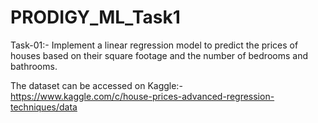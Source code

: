 # PRODIGY_ML_Task1

Task-01:- Implement a linear regression model to predict the prices of houses based on their square footage and the number of bedrooms and bathrooms.

The dataset can be accessed on Kaggle:- https://www.kaggle.com/c/house-prices-advanced-regression-techniques/data

